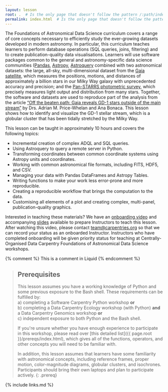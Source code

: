 ```yaml
---
layout: lesson
root: .  # Is the only page that doesn't follow the pattern /:path/index.html
permalink: index.html  # Is the only page that doesn't follow the pattern /:path/index.html
---
```

The Foundations of Astronomical Data Science curriculum covers a range of core concepts necessary to efficiently study the ever-growing datasets developed in modern astronomy. In particular, this curriculum teaches learners to perform database operations (SQL queries, joins, filtering) and to create publication-quality data visualisations. Learners will use software packages common to the general and astronomy-specific data science communities ([Pandas](https://pandas.pydata.org), [Astropy](https://www.astropy.org), [Astroquery](https://astroquery.readthedocs.io/en/latest/) combined with two astronomical datasets: the large, all-sky, multi-dimensional dataset from the [Gaia satellite](https://sci.esa.int/web/gaia), which measures the positions, motions, and distances of approximately a billion stars in our Milky Way galaxy with unprecedented accuracy and precision; and the [Pan-STARRS photometric survey](https://panstarrs.stsci.edu/), which precisely measures light output and distribution from many stars. Together, the software and datasets are used to reproduce part of the analysis from the article [“Off the beaten path: Gaia reveals GD-1 stars outside of the main stream”](https://arxiv.org/abs/1805.00425) by Drs. Adrian M. Price-Whelan and Ana Bonaca. This lesson shows how to identify and visualize the GD-1 stellar stream, which is a globular cluster that has been tidally stretched by the Milky Way.


This lesson can be taught in approximately 10 hours and covers the following topics:
* Incremental creation of complex ADQL and SQL queries.
* Using Astroquery to query a remote server in Python.
* Transforming coordinates between common coordinate systems using Astropy units and coordinates.
* Working with common astronomical file formats, including FITS, HDF5, and CSV.
* Managing your data with Pandas DataFrames and Astropy Tables.
* Writing functions to make your work less error-prone and more reproducible.
* Creating a reproducible workflow that brings the computation to the data.
* Customising all elements of a plot and creating complex, multi-panel, publication-quality graphics.

Interested in teaching these materials? We have an [onboarding video](https://www.youtube.com/watch?v=gfaNFaKIOrY) and accompanying 
[slides](https://docs.google.com/presentation/d/1YosDXx1gBGpBxf6fCEaazFQwZ2dYTWgtYSdPEeD09yo/edit#slide=id.p) available to prepare Instructors to 
teach this lesson. After watching this video, please contact team@carpentries.org so that we can record your status as an onboarded Instructor. Instructors who have completed onboarding will be given priority status for teaching at Centrally-Organised 
Data Carpentry Foundations of Astronomical Data Science workshops.

<!-- this is an html comment -->

{% comment %} This is a comment in Liquid {% endcomment %}

> ## Prerequisites
> 
> This lesson assumes you have a working knowledge of Python and some previous exposure to the Bash shell. 
> These requirements can be fulfilled by:  
> a) completing a Software Carpentry Python workshop **or**  
> b) completing a Data Carpentry Ecology workshop (with Python) **and** a Data Carpentry Genomics workshop **or**  
> c) independent exposure to both Python and the Bash shell. 
> 
> If you're unsure whether you have enough experience to participate in this workshop, please read over
> [this detailed list]({{ page.root }}/prereqs/index.html), which gives all of the functions, operators, and other concepts you will need
> to be familiar with.
> 
> In addition, this lesson assumes that learners have some familiarity with astronomical concepts, including 
> reference frames, proper motion, color-magnitude diagrams, globular clusters, and isochrones. Participants should bring their own laptops and plan to participate actively.
{: .prereq}

{% include links.md %}
